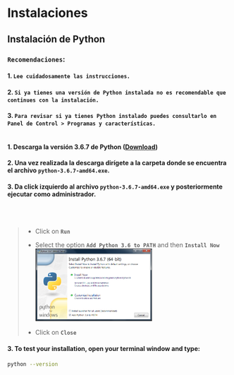 # Instalaciones




## **Instalación de Python**

### `Recomendaciones`: 
#### 1. `Lee cuidadosamente las instrucciones.`<br>
#### 2. `Si ya tienes una versión de Python instalada no es recomendable que continues con la instalación.`<br>
#### 3. `Para revisar si ya tienes Python instalado puedes consultarlo en Panel de Control > Programas y características.`<br><br>

#### **1**. Descarga la versión 3.6.7 de Python ([Download](https://www.python.org/ftp/python/3.6.7/python-3.6.7-amd64.exe))

#### **2**. Una vez realizada la descarga dirígete a la carpeta donde se encuentra el archivo `python-3.6.7-amd64.exe`.<br>

#### **3**. Da click izquierdo al archivo `python-3.6.7-amd64.exe` y posteriormente ejecutar como administrador.<br>


<br>
<br>


> - Click on **`Run`**<br>
> 
> - Select the option **`Add Python 3.6 to PATH`** and then **`Install Now`**<br> <img src="https://raw.githubusercontent.com/bioinfproject/bioinfo/master/Folder/Python_2.PNG" width = 60%><br>
> 
> - Click on **`Close`**<br>
> 
#### **3**. To test your installation, open your terminal window and type:

```bash
python --version
```



